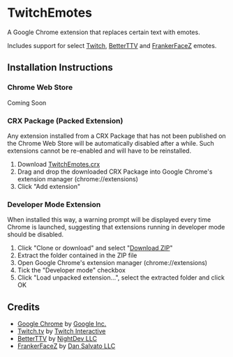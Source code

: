 # TwitchEmotes

A Google Chrome extension that replaces certain text with emotes.

Includes support for select [Twitch](https://www.twitch.tv), [BetterTTV](https://nightdev.com/betterttv) and [FrankerFaceZ](https://www.frankerfacez.com) emotes.

## Installation Instructions

### Chrome Web Store

Coming Soon

### CRX Package (Packed Extension)

Any extension installed from a CRX Package that has not been published on the Chrome Web Store will be automatically disabled after a while. Such extensions cannot be re-enabled and will have to be reinstalled.

1. Download [TwitchEmotes.crx](https://github.com/Phineas05/TwitchEmotes/raw/master/TwitchEmotes.crx)
2. Drag and drop the downloaded CRX Package into Google Chrome's extension manager (chrome://extensions)
3. Click "Add extension"

### Developer Mode Extension

When installed this way, a warning prompt will be displayed every time Chrome is launched, suggesting that extensions running in developer mode should be disabled.

1. Click "Clone or download" and select "[Download ZIP](https://github.com/Phineas05/TwitchEmotes/archive/master.zip)"
2. Extract the folder contained in the ZIP file
3. Open Google Chrome's extension manager (chrome://extensions)
4. Tick the "Developer mode" checkbox
5. Click "Load unpacked extension...", select the extracted folder and click OK

## Credits

* [Google Chrome](https://www.google.com/chrome) by [Google Inc.](https://www.google.co.in/intl/en/about)
* [Twitch.tv](https://www.twitch.tv) by [Twitch Interactive](https://www.twitch.tv/p/about)
* [BetterTTV](https://nightdev.com/betterttv) by [NightDev LLC](https://nightdev.com)
* [FrankerFaceZ](https://www.frankerfacez.com) by [Dan Salvato LLC](https://www.frankerfacez.com/contact)